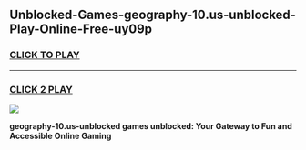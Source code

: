 
## Unblocked-Games-geography-10.us-unblocked-Play-Online-Free-uy09p
<h3>
<a href="https://premium76.site?title=geography-10.us-unblocked&ref=26A">CLICK TO PLAY</a></h3>
<hr>

<h3>
<a href="https://premium76.site?title=geography-10.us-unblocked&ref=26A">CLICK 2 PLAY</a>
  
</h3>

<a href="https://premium76.site?title=geography-10.us-unblocked&ref=26A"><img src="https://clearcache.store/games.png"></a>


**geography-10.us-unblocked games unblocked: Your Gateway to Fun and Accessible Online Gaming**
